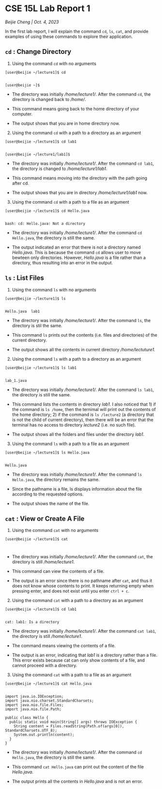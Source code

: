# CSE 15L Lab Report 1
*Beijie Cheng | Oct. 4, 2023*

In the first lab report, I will explain the command `cd`, `ls`, `cat`, and provide examples of using these commands to explore their application.


## `cd` : Change Directory

1. Using the command `cd` with no arguments

  ```
  [user@beijie ~/lecture1]$ cd


  [user@beijie ~]$ 
  ```

  * The directory was initially */home/lecture1/*. After the command `cd`, the directory is changed back to */home/*.

  * This command means going back to the home directory of your computer.
  
  * The output shows that you are in home directory now.

2. Using the command `cd` with a path to a directory as an argument
   
  ```
  [user@beijie ~/lecture1]$ cd lab1


  [user@beijie ~/lecture1/lab1]$ 
  ```

  * The directory was initially */home/lecture1/*. After the command `cd lab1`, the directory is changed to */home/lecture1/lab1*.

  * This command means moving into the directory with the path going after cd.
  
  * The output shows that you are in directory */home/lecture1/lab1* now.

3. Using the command `cd` with a path to a file as an argument
   
  ```
  [user@beijie ~/lecture1]$ cd Hello.java


  bash: cd: Hello.java: Not a directory
  ```

  * The directory was initially */home/lecture1/*. After the command `cd Hello.java`, the directory is still the same.
  
  * The output indicated an error that there is not a directory named *Hello.java*. This is because the command `cd` allows user to move bewteen only directories. However, *Hello.java* is a file rather than a directory, thus resulting into an error in the output.

  
## `ls` : List Files

1. Using the command `ls` with no arguments
   
  ```
  [user@beijie ~/lecture1]$ ls


  Hello.java  lab1
  ```

  * The directory was initially */home/lecture1/*. After the command `ls`, the directory is stil the same.

  * This command `ls` prints out the contents (i.e. files and directories) of the current directory.
  
  * The output shows all the contents in current directory */home/lectuture1*.
    
2. Using the command `ls` with a path to a directory as an argument
   
  ```
  [user@beijie ~/lecture1]$ ls lab1


  lab_1.java
  ```

  * The directory was initially */home/lecture1/*. After the command `ls lab1`, the directory is still the same.

  * This command lists the contents in directory *lab1*. I also noticed that 1) if the command is `ls /home`, then the ternimal will print out the contents of the home directory; 2) if the command is `ls /lecture2` (a directory that is not the child of current directory), then there will be an error that the terminal has no access to directory *lecture2* (i.e. no such file).
  
  * The output shows all the folders and files under the directory *lab1*.

3. Using the command `ls` with a path to a file as an argument
   
  ```
  [user@beijie ~/lecture1]$ ls Hello.java


  Hello.java
  ```

  * The directory was initially */home/lecture1/*. After the command `ls Hello.java`, the directory remains the same.

  * Since the pathname is a file, ls displays information about the file according to the requested options.
  
  * The output shows the name of the file.


## `cat` : View or Create A File

1. Using the command `cat` with no arguments
   
  ```
  [user@beijie ~/lecture1]$ cat



  ```

  * The directory was initially */home/lecture1/*. After the command `cat`, the directory is still */home/lecture1*.

  * This command can view the contents of a file.
  
  * The output is an error since there is no pathname after `cat`, and thus it does not know whose contents to print. It keeps returning empty when pressing enter, and does not exist until you enter `ctrl + c`.

2. Using the command `cat` with a path to a directory as an argument
   
  ```
  [user@beijie ~/lecture1]$ cd lab1


  cat: lab1: Is a directory
  ```

  * The directory was initially */home/lecture1/*. After the command `cat lab1`, the directory is still */home/lecture1*.

  * The command means viewing the contents of a file.
  
  * The output is an error, indicating that *lab1* is a directory rather than a file. This error exists because cat can only show contents of a file, and cannot proceed with a directory.

3. Using the command `cat` with a path to a file as an argument
   
  ```
  [user@beijie ~/lecture1]$ cat Hello.java


  import java.io.IOException;
  import java.nio.charset.StandardCharsets;
  import java.nio.file.Files;
  import java.nio.file.Path;

  public class Hello {
    public static void main(String[] args) throws IOException {
      String content = Files.readString(Path.of(args[0]), StandardCharsets.UTF_8);    
      System.out.println(content);
    }
  }
  ```

  * The directory was initially */home/lecture1/*. After the command `cd Hello.java`, the directory is still the same.

  * This command `cat Hello.java` can print out the content of the file *Hello.java*.
  
  * The output prints all the contents in *Hello.java* and is not an error.



